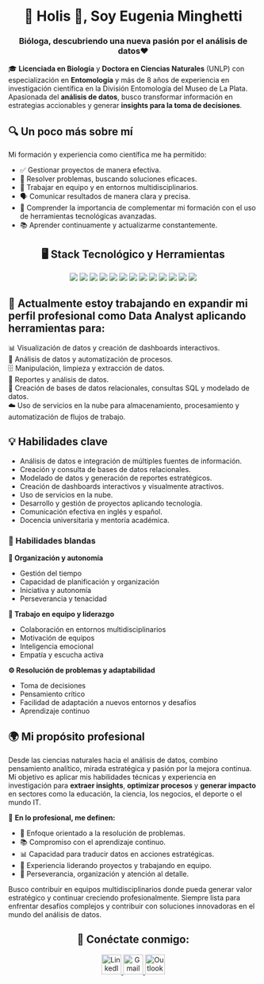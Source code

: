 <h1 align="center">👋 Holis 👋, Soy Eugenia Minghetti</h1>
<h3 align="center">Bióloga, descubriendo una nueva pasión por el análisis de datos❤️</h3>

🎓 **Licenciada en Biología** y **Doctora en Ciencias Naturales** (UNLP) con especialización en **Entomología** y más de 8 años de experiencia en investigación científica en la División Entomología del Museo de La Plata. Apasionada del **análisis de datos**, busco transformar información en estrategias accionables y generar **insights para la toma de decisiones**.  

## 🔍 Un poco más sobre mí

Mi formación y experiencia como científica me ha permitido:

- ✅ Gestionar proyectos de manera efectiva.  
- 🧠 Resolver problemas, buscando soluciones eficaces.  
- 🤝 Trabajar en equipo y en entornos multidisciplinarios.  
- 🗣️ Comunicar resultados de manera clara y precisa.  
- 🧰 Comprender la importancia de complementar mi formación con el uso de herramientas tecnológicas avanzadas.  
- 📚 Aprender continuamente y actualizarme constantemente.  

## <h2 align="center"> 🖥️ Stack Tecnológico y Herramientas </h2>
<p align="center">
  <img src="https://img.shields.io/badge/Python-3776AB?style=for-the-badge&logo=python&logoColor=white" />
  <img src="https://img.shields.io/badge/SQL%20Server-CC2927?style=for-the-badge&logo=microsoftsqlserver&logoColor=white" />
  <img src="https://img.shields.io/badge/Power%20BI-F2C811?style=for-the-badge&logo=powerbi&logoColor=black" />
  <img src="https://img.shields.io/badge/Google%20Sheets-34A853?style=for-the-badge&logo=googlesheets&logoColor=white" />
  <img src="https://img.shields.io/badge/VS%20Code-007ACC?style=for-the-badge&logo=visualstudiocode&logoColor=white" />
  <img src="https://img.shields.io/badge/Adobe%20Illustrator-FF9A00?style=for-the-badge&logo=adobeillustrator&logoColor=white" />
  <img src="https://img.shields.io/badge/Adobe%20Photoshop-31A8FF?style=for-the-badge&logo=adobephotoshop&logoColor=white" />
  <img src="https://img.shields.io/badge/CorelDRAW-009F00?style=for-the-badge&logo=coreldraw&logoColor=white" />
  <img src="https://img.shields.io/badge/Notion-000000?style=for-the-badge&logo=notion&logoColor=white" />
  <img src="https://img.shields.io/badge/Slack-4A154B?style=for-the-badge&logo=slack&logoColor=white" />
  <img src="https://img.shields.io/badge/Discord-5865F2?style=for-the-badge&logo=discord&logoColor=white" />
  <img src="https://img.shields.io/badge/Google%20Cloud%20Platform-4285F4?style=for-the-badge&logo=googlecloud&logoColor=white" />
  <img src="https://img.shields.io/badge/QGIS-589632?style=for-the-badge&logo=qgis&logoColor=white" />
</p>

## 🔭 Actualmente estoy trabajando en expandir mi perfil profesional como Data Analyst aplicando herramientas para:
📊 Visualización de datos y creación de dashboards interactivos.  
🐍 Análisis de datos y automatización de procesos.  
🗄️ Manipulación, limpieza y extracción de datos.  
📑 Reportes y análisis de datos.  
🧩 Creación de bases de datos relacionales, consultas SQL y modelado de datos.  
☁️ Uso de servicios en la nube para almacenamiento, procesamiento y automatización de flujos de trabajo.

## 💡 Habilidades clave  
- Análisis de datos e integración de múltiples fuentes de información.  
- Creación y consulta de bases de datos relacionales.  
- Modelado de datos y generación de reportes estratégicos.  
- Creación de dashboards interactivos y visualmente atractivos.  
- Uso de servicios en la nube.  
- Desarrollo y gestión de proyectos aplicando tecnología.  
- Comunicación efectiva en inglés y español.  
- Docencia universitaria y mentoría académica.  

### 🧠 Habilidades blandas

**🧭 Organización y autonomía**  
- Gestión del tiempo  
- Capacidad de planificación y organización  
- Iniciativa y autonomía  
- Perseverancia y tenacidad  

**🧩 Trabajo en equipo y liderazgo**  
- Colaboración en entornos multidisciplinarios  
- Motivación de equipos  
- Inteligencia emocional  
- Empatía y escucha activa  

**⚙️ Resolución de problemas y adaptabilidad**  
- Toma de decisiones  
- Pensamiento crítico  
- Facilidad de adaptación a nuevos entornos y desafíos  
- Aprendizaje continuo 

## 🌍 Mi propósito profesional  

Desde las ciencias naturales hacia el análisis de datos, combino pensamiento analítico, mirada estratégica y pasión por la mejora continua. Mi objetivo es aplicar mis habilidades técnicas y experiencia en investigación para **extraer insights**, **optimizar procesos** y **generar impacto** en sectores como la educación, la ciencia, los negocios, el deporte o el mundo IT.  

📌 **En lo profesional, me definen:**
- 🧠 Enfoque orientado a la resolución de problemas.  
- 📚 Compromiso con el aprendizaje continuo.  
- 📊 Capacidad para traducir datos en acciones estratégicas.  
- 🤝 Experiencia liderando proyectos y trabajando en equipo.  
- 🧾 Perseverancia, organización y atención al detalle. 

Busco contribuir en equipos multidisciplinarios donde pueda generar valor estratégico y continuar creciendo profesionalmente. Siempre lista para enfrentar desafíos complejos y contribuir con soluciones innovadoras en el mundo del análisis de datos.

<h2 align="center"> 🔗 Conéctate conmigo: </h2>
<p align="center">
  <a href="https://www.linkedin.com/in/eugenia-minghetti-017271280/" target="_blank">
    <img src="https://cdn.jsdelivr.net/gh/devicons/devicon/icons/linkedin/linkedin-original.svg" alt="LinkedIn" width="40" height="40"/>
  </a>
  <a href="mailto:eugeniaminghetti@gmail.com" target="_blank">
    <img src="https://upload.wikimedia.org/wikipedia/commons/4/4e/Gmail_Icon.png" alt="Gmail" width="40" height="40"/>
  </a>
  <a href="mailto:eugeniaminghetti@hotmail.com" target="_blank">
    <img src="https://cdn-icons-png.flaticon.com/512/732/732200.png" alt="Outlook" width="40" height="40"/>
  </a>
</p>
